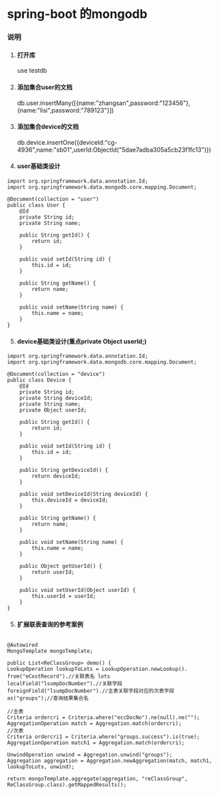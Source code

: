 # spring-boot 的mongodb
### 说明
 1.   #### 打开库   
      use testdb      
 2.   #### 添加集合user的文档  
      db.user.insertMany([{name:"zhangsan",password:"123456"},{name:"lisi",password:"789123"}])     
 3.   #### 添加集合device的文档  
      db.device.insertOne({deviceId:"cg-4936",name:"sb01",userId:ObjectId("5dae7adba305a5cb23f1fc13")})   
 4.   ####  user基础类设计
```
import org.springframework.data.annotation.Id;
import org.springframework.data.mongodb.core.mapping.Document;

@Document(collection = "user")
public class User {
    @Id
    private String id;
    private String name;

    public String getId() {
        return id;
    }

    public void setId(String id) {
        this.id = id;
    }

    public String getName() {
        return name;
    }

    public void setName(String name) {
        this.name = name;
    }
}
```
 5.   ####  device基础类设计(重点private Object userId;)
```
import org.springframework.data.annotation.Id;
import org.springframework.data.mongodb.core.mapping.Document;

@Document(collection = "device")
public class Device {
    @Id
    private String id;
    private String deviceId;
    private String name;
    private Object userId;

    public String getId() {
        return id;
    }

    public void setId(String id) {
        this.id = id;
    }

    public String getDeviceId() {
        return deviceId;
    }

    public void setDeviceId(String deviceId) {
        this.deviceId = deviceId;
    }

    public String getName() {
        return name;
    }

    public void setName(String name) {
        this.name = name;
    }

    public Object getUserId() {
        return userId;
    }

    public void setUserId(Object userId) {
        this.userId = userId;
    }
}
```
 5.   #### 扩展联表查询的参考案例  
```

@Autowired
MongoTemplate mongoTemplate;

public List<ReClassGroup> demo() {
LookupOperation lookupToLots = LookupOperation.newLookup().
from("eCostRecord").//关联表名 lots
localField("lsumpDocNumber").//关联字段
foreignField("lsumpDocNumber").//主表关联字段对应的次表字段
as("groups");//查询结果集合名 

//主表
Criteria ordercri = Criteria.where("eccDocNo").ne(null).ne("");
AggregationOperation match = Aggregation.match(ordercri);
//次表
Criteria ordercri1 = Criteria.where("groups.success").is(true);
AggregationOperation match1 = Aggregation.match(ordercri);

UnwindOperation unwind = Aggregation.unwind("groups");
Aggregation aggregation = Aggregation.newAggregation(match, match1, lookupToLots, unwind);

return mongoTemplate.aggregate(aggregation, "reClassGroup", ReClassGroup.class).getMappedResults();
```